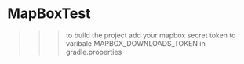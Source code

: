 # MapBoxTest

>>> to build the project add your mapbox secret token to varibale MAPBOX_DOWNLOADS_TOKEN in gradle.properties
